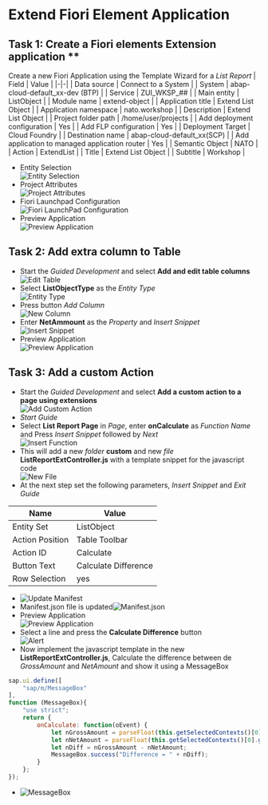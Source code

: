 # Extend Fiori Element Application

## Task 1: Create a Fiori elements Extension application **

Create a new Fiori Application using the Template Wizard for a *List Report*
| Field | Value |
|-|-|
| Data source | Connect to a System |
| System | abap-cloud-default_xx-dev (BTP) |
| Service | ZUI_WKSP_## |
| Main entity | ListObject |
| Module name | extend-object |
| Application title | Extend List Object |
| Application namespace | nato.workshop |
| Description | Extend List Object |
| Project folder path | /home/user/projects |
| Add deployment configuration | Yes |
| Add FLP configuration | Yes |
| Deployment Target | Cloud Foundry |
| Destination name | abap-cloud-default_xx(SCP)  |
| Add application to managed application router | Yes |
| Semantic Object | NATO |
| Action | ExtendList |
| Title | Extend List Object |
| Subtitle | Workshop |

* Entity Selection</br>![Entity Selection](../../Images/069.png)
* Project Attributes</br>![Project Attributes](../../Images/120.png)
* Fiori Launchpad Configuration</br>![Fiori LaunchPad Configuration](../../Images/121.png)
* Preview Application</br>![Preview Application](../../Images/122.png)

## Task 2: Add extra column to Table

* Start the *Guided Development* and select **Add and edit table columns**</br>![Edit Table](../../Images/123.png)
* Select **ListObjectType** as the *Entity Type*</br>![Entity Type](../../Images/124.png)
* Press button *Add Column*</br>![New Column](../../Images/125.png)
* Enter **NetAmmount** as the *Property* and *Insert Snippet*</br>![Insert Snippet](../../Images/126.png)
* Preview Application</br>![Preview Application](../../Images/127.png)

## Task 3: Add a custom Action

* Start the *Guided Development* and select **Add a custom action to a page using extensions**</br>![Add Custom Action](../../Images/128.png)
* *Start Guide*
* Select **List Report Page** in *Page*, enter **onCalculate** as *Function Name* and Press *Insert Snippet* followed by *Next*</br>![Insert Function](../../Images/129.png)
* This will add a new *folder* **custom** and new *file* **ListReportExtController.js** with a template snippet for the javascript code</br>![New File](../../Images/130.png)
* At the next step set the following parameters, *Insert Snippet* and *Exit Guide*

| Name | Value |
|-|-|
| Entity Set | ListObject |
| Action Position | Table Toolbar |
| Action ID | Calculate |
| Button Text | Calculate Difference |
| Row Selection | yes |

* ![Update Manifest](../../Images/131.png)
* Manifest.json file is updated![Manifest.json](../../Images/132.png)
* Preview Application</br>![Preview Application](../../Images/133.png)
* Select a line and press the **Calculate Difference** button</br>![Alert](../../Images/134.png)
* Now implement the javascript template in the new **ListReportExtController.js**, Calculate the difference between de *GrossAmount* and *NetAmount* and show it using a MessageBox

```Javascript
sap.ui.define([
    "sap/m/MessageBox"
],
function (MessageBox){
    "use strict";
    return {
        onCalculate: function(oEvent) {
            let nGrossAmount = parseFloat(this.getSelectedContexts()[0].getObject().GrossAmount);
            let nNetAmount = parseFloat(this.getSelectedContexts()[0].getObject().NetAmount);
            let nDiff = nGrossAmount - nNetAmount;
            MessageBox.success("Difference = " + nDiff);
        }
    };
});
```

* ![MessageBox](../../Images/135.png)